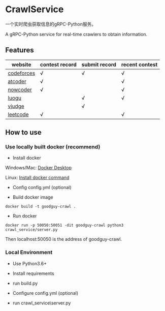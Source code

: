 # CrawlService

一个实时爬虫获取信息的gRPC-Python服务。

A gRPC-Python service for real-time crawlers to obtain information.

## Features

|website|contest record|submit record|recent contest|
|----|----|----|----|
|[codeforces](https://codeforces.com/)|√|√|√|
|[atcoder](https://atcoder.jp)|√| |√|
|[nowcoder](https://nowcoder.com)|√| |√|
|[luogu](https://luogu.com.cn)| |√|√|
|[vjudge](https://vjudge.net)| |√| |
|[leetcode](https://leetcode-cn.com)|√| |√|

## How to use

### Use locally built docker (recommend)

- Install docker

Windows/Mac: [Docker Desktop](https://www.docker.com/get-started)

Linux: [Install docker command](https://command-not-found.com/docker)

- Config config.yml (optional)

- Build docker image

`docker build -t goodguy-crawl .`

- Run docker

`docker run -p 50050:50051 -dit goodguy-crawl python3 crawl_service/server.py`

Then localhost:50050 is the address of goodguy-crawl.

### Local Environment

- Use Python3.6+

- Install requirements 

- run build.py

- Configure config.yml (optional)

- run crawl_service\server.py
